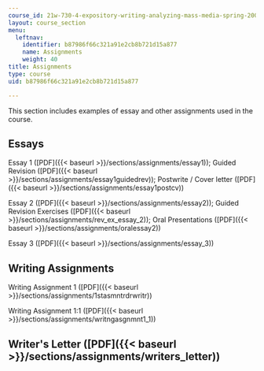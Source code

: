 ```yaml
---
course_id: 21w-730-4-expository-writing-analyzing-mass-media-spring-2001
layout: course_section
menu:
  leftnav:
    identifier: b87986f66c321a91e2cb8b721d15a877
    name: Assignments
    weight: 40
title: Assignments
type: course
uid: b87986f66c321a91e2cb8b721d15a877

---
```


This section includes examples of essay and other assignments used in the course.

Essays
------

Essay 1 ([PDF]({{< baseurl >}}/sections/assignments/essay1)); Guided Revision ([PDF]({{< baseurl >}}/sections/assignments/essay1guidedrev)); Postwrite / Cover letter ([PDF]({{< baseurl >}}/sections/assignments/essay1postcv))

Essay 2 ([PDF]({{< baseurl >}}/sections/assignments/essay2)); Guided Revision Exercises ([PDF]({{< baseurl >}}/sections/assignments/rev_ex_essay_2)); Oral Presentations ([PDF]({{< baseurl >}}/sections/assignments/oralessay2))

Essay 3 ([PDF]({{< baseurl >}}/sections/assignments/essay_3))

Writing Assignments
-------------------

Writing Assignment 1 ([PDF]({{< baseurl >}}/sections/assignments/1stasmntrdrwritr))

Writing Assignment 1:1 ([PDF]({{< baseurl >}}/sections/assignments/writngasgnmnt1_1))

Writer's Letter ([PDF]({{< baseurl >}}/sections/assignments/writers_letter))
----------------------------------------------------------------------------